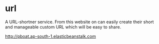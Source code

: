 # url

A URL-shortner service. From this website on can easily create their short and manageable custom URL which will be easy to share.

http://pboat.ap-south-1.elasticbeanstalk.com
